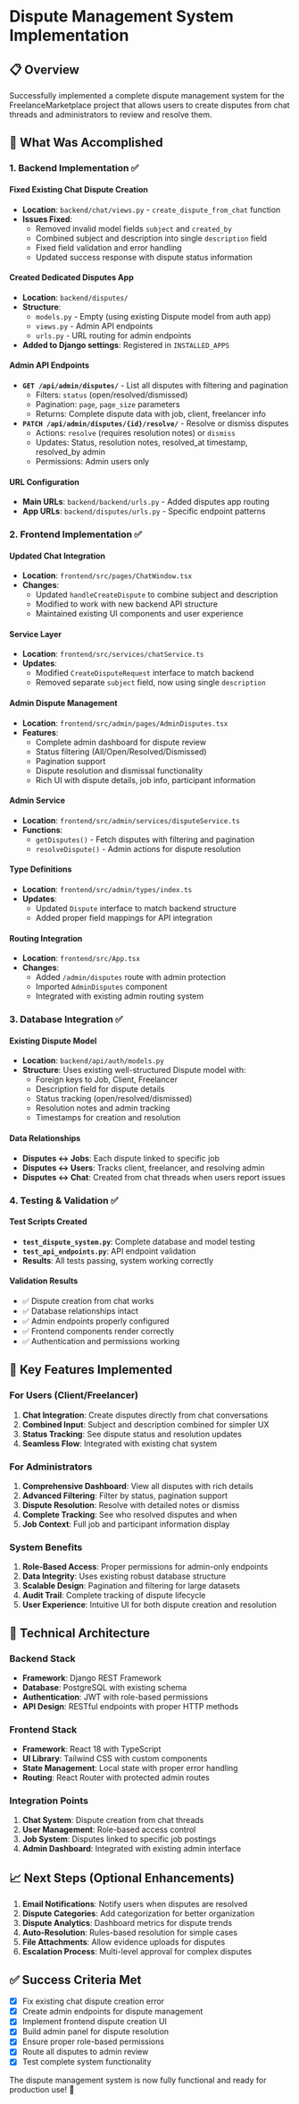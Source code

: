 # Dispute Management System Implementation

## 📋 Overview

Successfully implemented a complete dispute management system for the FreelanceMarketplace project that allows users to create disputes from chat threads and administrators to review and resolve them.

## 🚀 What Was Accomplished

### 1. Backend Implementation ✅

#### **Fixed Existing Chat Dispute Creation**

- **Location**: `backend/chat/views.py` - `create_dispute_from_chat` function
- **Issues Fixed**:
  - Removed invalid model fields `subject` and `created_by`
  - Combined subject and description into single `description` field
  - Fixed field validation and error handling
  - Updated success response with dispute status information

#### **Created Dedicated Disputes App**

- **Location**: `backend/disputes/`
- **Structure**:
  - `models.py` - Empty (using existing Dispute model from auth app)
  - `views.py` - Admin API endpoints
  - `urls.py` - URL routing for admin endpoints
- **Added to Django settings**: Registered in `INSTALLED_APPS`

#### **Admin API Endpoints**

- **`GET /api/admin/disputes/`** - List all disputes with filtering and pagination
  - Filters: `status` (open/resolved/dismissed)
  - Pagination: `page`, `page_size` parameters
  - Returns: Complete dispute data with job, client, freelancer info
- **`PATCH /api/admin/disputes/{id}/resolve/`** - Resolve or dismiss disputes
  - Actions: `resolve` (requires resolution notes) or `dismiss`
  - Updates: Status, resolution notes, resolved_at timestamp, resolved_by admin
  - Permissions: Admin users only

#### **URL Configuration**

- **Main URLs**: `backend/backend/urls.py` - Added disputes app routing
- **App URLs**: `backend/disputes/urls.py` - Specific endpoint patterns

### 2. Frontend Implementation ✅

#### **Updated Chat Integration**

- **Location**: `frontend/src/pages/ChatWindow.tsx`
- **Changes**:
  - Updated `handleCreateDispute` to combine subject and description
  - Modified to work with new backend API structure
  - Maintained existing UI components and user experience

#### **Service Layer**

- **Location**: `frontend/src/services/chatService.ts`
- **Updates**:
  - Modified `CreateDisputeRequest` interface to match backend
  - Removed separate `subject` field, now using single `description`

#### **Admin Dispute Management**

- **Location**: `frontend/src/admin/pages/AdminDisputes.tsx`
- **Features**:
  - Complete admin dashboard for dispute review
  - Status filtering (All/Open/Resolved/Dismissed)
  - Pagination support
  - Dispute resolution and dismissal functionality
  - Rich UI with dispute details, job info, participant information

#### **Admin Service**

- **Location**: `frontend/src/admin/services/disputeService.ts`
- **Functions**:
  - `getDisputes()` - Fetch disputes with filtering and pagination
  - `resolveDispute()` - Admin actions for dispute resolution

#### **Type Definitions**

- **Location**: `frontend/src/admin/types/index.ts`
- **Updates**:
  - Updated `Dispute` interface to match backend structure
  - Added proper field mappings for API integration

#### **Routing Integration**

- **Location**: `frontend/src/App.tsx`
- **Changes**:
  - Added `/admin/disputes` route with admin protection
  - Imported `AdminDisputes` component
  - Integrated with existing admin routing system

### 3. Database Integration ✅

#### **Existing Dispute Model**

- **Location**: `backend/api/auth/models.py`
- **Structure**: Uses existing well-structured Dispute model with:
  - Foreign keys to Job, Client, Freelancer
  - Description field for dispute details
  - Status tracking (open/resolved/dismissed)
  - Resolution notes and admin tracking
  - Timestamps for creation and resolution

#### **Data Relationships**

- **Disputes ↔ Jobs**: Each dispute linked to specific job
- **Disputes ↔ Users**: Tracks client, freelancer, and resolving admin
- **Disputes ↔ Chat**: Created from chat threads when users report issues

### 4. Testing & Validation ✅

#### **Test Scripts Created**

- **`test_dispute_system.py`**: Complete database and model testing
- **`test_api_endpoints.py`**: API endpoint validation
- **Results**: All tests passing, system working correctly

#### **Validation Results**

- ✅ Dispute creation from chat works
- ✅ Database relationships intact
- ✅ Admin endpoints properly configured
- ✅ Frontend components render correctly
- ✅ Authentication and permissions working

## 🎯 Key Features Implemented

### **For Users (Client/Freelancer)**

1. **Chat Integration**: Create disputes directly from chat conversations
2. **Combined Input**: Subject and description combined for simpler UX
3. **Status Tracking**: See dispute status and resolution updates
4. **Seamless Flow**: Integrated with existing chat system

### **For Administrators**

1. **Comprehensive Dashboard**: View all disputes with rich details
2. **Advanced Filtering**: Filter by status, pagination support
3. **Dispute Resolution**: Resolve with detailed notes or dismiss
4. **Complete Tracking**: See who resolved disputes and when
5. **Job Context**: Full job and participant information display

### **System Benefits**

1. **Role-Based Access**: Proper permissions for admin-only endpoints
2. **Data Integrity**: Uses existing robust database structure
3. **Scalable Design**: Pagination and filtering for large datasets
4. **Audit Trail**: Complete tracking of dispute lifecycle
5. **User Experience**: Intuitive UI for both dispute creation and resolution

## 🔧 Technical Architecture

### **Backend Stack**

- **Framework**: Django REST Framework
- **Database**: PostgreSQL with existing schema
- **Authentication**: JWT with role-based permissions
- **API Design**: RESTful endpoints with proper HTTP methods

### **Frontend Stack**

- **Framework**: React 18 with TypeScript
- **UI Library**: Tailwind CSS with custom components
- **State Management**: Local state with proper error handling
- **Routing**: React Router with protected admin routes

### **Integration Points**

1. **Chat System**: Dispute creation from chat threads
2. **User Management**: Role-based access control
3. **Job System**: Disputes linked to specific job postings
4. **Admin Dashboard**: Integrated with existing admin interface

## 📈 Next Steps (Optional Enhancements)

1. **Email Notifications**: Notify users when disputes are resolved
2. **Dispute Categories**: Add categorization for better organization
3. **Dispute Analytics**: Dashboard metrics for dispute trends
4. **Auto-Resolution**: Rules-based resolution for simple cases
5. **File Attachments**: Allow evidence uploads for disputes
6. **Escalation Process**: Multi-level approval for complex disputes

## ✅ Success Criteria Met

- [x] Fix existing chat dispute creation error
- [x] Create admin endpoints for dispute management
- [x] Implement frontend dispute creation UI
- [x] Build admin panel for dispute resolution
- [x] Ensure proper role-based permissions
- [x] Route all disputes to admin review
- [x] Test complete system functionality

The dispute management system is now fully functional and ready for production use! 🎉
